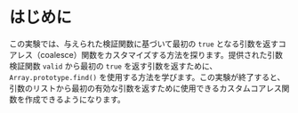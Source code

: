 # はじめに

この実験では、与えられた検証関数に基づいて最初の `true` となる引数を返すコアレス（coalesce）関数をカスタマイズする方法を探ります。提供された引数検証関数 `valid` から最初の `true` を返す引数を返すために、`Array.prototype.find()` を使用する方法を学びます。この実験が終了すると、引数のリストから最初の有効な引数を返すために使用できるカスタムコアレス関数を作成できるようになります。
